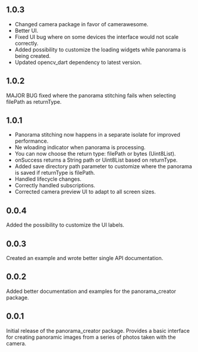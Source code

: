 ## 1.0.3

* Changed camera package in favor of camerawesome.
* Better UI.
* Fixed UI bug where on some devices the interface would not scale correctly.
* Added possibility to customize the loading widgets while panorama is being created.
* Updated opencv_dart dependency to latest version.

## 1.0.2

MAJOR BUG fixed where the panorama stitching fails when selecting filePath as returnType.

## 1.0.1

* Panorama stitching now happens in a separate isolate for improved performance.
* Ne wloading indicator when panorama is processing.
* You can now choose the return type: filePath or bytes (Uint8List).
* onSuccess returns a String path or Uint8List based on returnType.
* Added save directory path parameter to customize where the panorama is saved if returnType is filePath.
* Handled lifecycle changes.
* Correctly handled subscriptions.
* Corrected camera preview UI to adapt to all screen sizes.

## 0.0.4

Added the possibility to customize the UI labels.

## 0.0.3

Created an example and wrote better single API documentation.

## 0.0.2

Added better documentation and examples for the panorama_creator package.

## 0.0.1

Initial release of the panorama_creator package.
Provides a basic interface for creating panoramic images from a series of photos taken with the camera.
